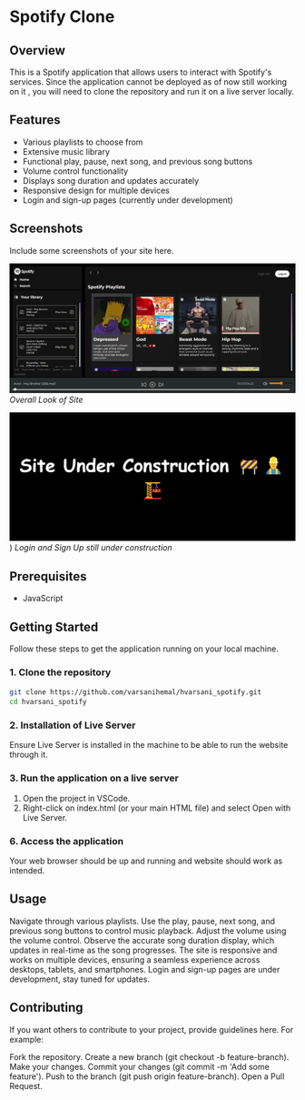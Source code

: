 # Spotify Clone

## Overview
This is a Spotify application that allows users to interact with Spotify's services. Since the application cannot be deployed as of now still working on it , you will need to clone the repository and run it on a live server locally.

## Features
- Various playlists to choose from
- Extensive music library
- Functional play, pause, next song, and previous song buttons
- Volume control functionality
- Displays song duration and updates accurately
- Responsive design for multiple devices
- Login and sign-up pages (currently under development)

## Screenshots
Include some screenshots of your site here.

![Screenshot 1](./Readme%20ss/img%20main.png)
*Overall Look of Site*

![Screenshot 2](./Readme%20ss/Login.png))
*Login and Sign Up still under construction*

## Prerequisites
- JavaScript

## Getting Started
Follow these steps to get the application running on your local machine.

### 1. Clone the repository
```bash
git clone https://github.com/varsanihemal/hvarsani_spotify.git
cd hvarsani_spotify

```
### 2. Installation of Live Server
Ensure Live Server is installed in the machine to be able to run the website through it.

### 3. Run the application on a live server
1. Open the project in VSCode.
2. Right-click on index.html (or your main HTML file) and select Open with Live Server.

### 6. Access the application
Your web browser should be up and running and website should work as intended.

## Usage
Navigate through various playlists.
Use the play, pause, next song, and previous song buttons to control music playback.
Adjust the volume using the volume control.
Observe the accurate song duration display, which updates in real-time as the song progresses.
The site is responsive and works on multiple devices, ensuring a seamless experience across desktops, tablets, and smartphones.
Login and sign-up pages are under development, stay tuned for updates.


## Contributing
If you want others to contribute to your project, provide guidelines here. For example:

Fork the repository.
Create a new branch (git checkout -b feature-branch).
Make your changes.
Commit your changes (git commit -m 'Add some feature').
Push to the branch (git push origin feature-branch).
Open a Pull Request.